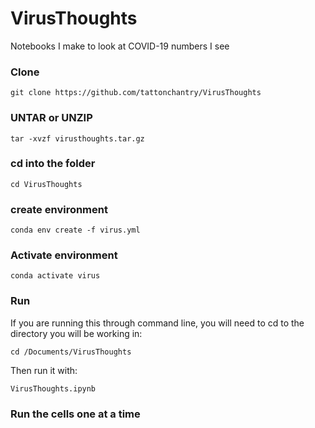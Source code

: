 # VirusThoughts
Notebooks I make to look at COVID-19 numbers I see

### Clone
```
git clone https://github.com/tattonchantry/VirusThoughts
```

### UNTAR or UNZIP
```
tar -xvzf virusthoughts.tar.gz
```

### cd into the folder
```
cd VirusThoughts
```

### create environment
```
conda env create -f virus.yml
```

### Activate environment
```
conda activate virus
```

### Run
If you are running this through command line, you will need to cd to the
directory you will be working in:
```
cd /Documents/VirusThoughts
```
Then run it with:
```
VirusThoughts.ipynb
```
### Run the cells one at a time